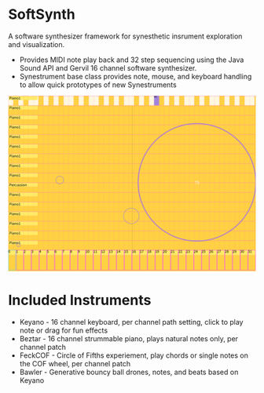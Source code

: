 # SoftSynth

A software synthesizer framework for synesthetic insrument exploration and visualization.

- Provides MIDI note play back and 32 step sequencing using the Java Sound API and Gervil 16 channel software synthesizer.
- Synestrument base class provides note, mouse, and keyboard handling to allow quick prototypes of new Synestruments

![image](frames/softSynth02598.png)

# Included Instruments
- Keyano - 16 channel keyboard, per channel path setting, click to play note or drag for fun effects
- Beztar - 16 channel strummable piano, plays natural notes only, per channel patch
- FeckCOF - Circle of Fifths experiement, play chords or single notes on the COF wheel, per channel patch
- Bawler - Generative bouncy ball drones, notes, and beats based on Keyano
 
